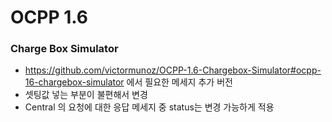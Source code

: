 # OCPP 1.6

### Charge Box Simulator
 - https://github.com/victormunoz/OCPP-1.6-Chargebox-Simulator#ocpp-16-chargebox-simulator 에서 필요한 메세지 추가 버전
 - 셋팅값 넣는 부분이 불편해서 변경
 - Central 의 요청에 대한 응답 메세지 중 status는 변경 가능하게 적용
